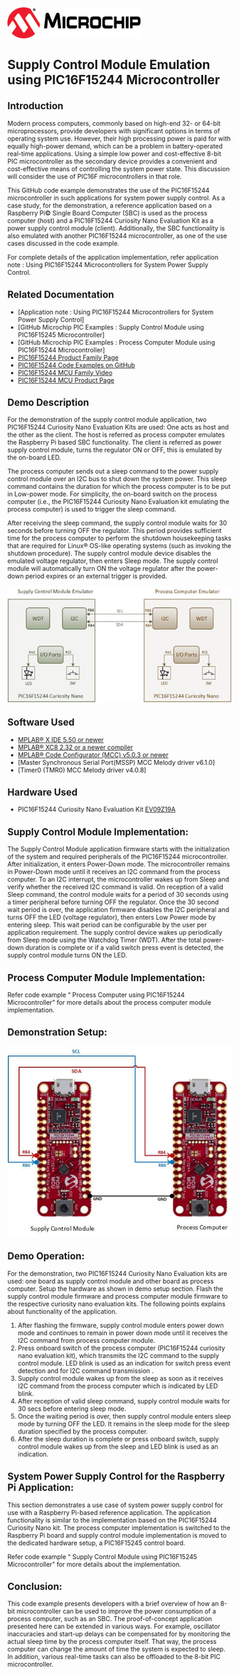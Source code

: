<!-- Please do not change this html logo with link -->
<a href="https://www.microchip.com" rel="nofollow"><img src="images/microchip.png" alt="MCHP" width="300"/></a>

# Supply Control Module Emulation using PIC16F15244 Microcontroller

## Introduction

Modern process computers, commonly based on high-end 32- or 64-bit microprocessors, provide developers with significant options in terms of operating system use. However, their high processing power is paid for with equally high-power demand, which can be a problem in battery-operated real-time applications. Using a simple low power and cost-effective 8-bit PIC microcontroller as the secondary device provides a convenient and cost-effective means of controlling the system power state. This discussion will consider the use of PIC16F microcontrollers in that role.

This GitHub code example demonstrates the use of the PIC16F15244 microcontroller in such applications for system power supply control. As a case study, for the demonstration, a reference application based on a Raspberry Pi© Single Board Computer (SBC) is used as the process computer (host) and a PIC16F15244 Curiosity Nano Evaluation Kit as a power supply control module (client). Additionally, the SBC functionality is also emulated with another PIC16F15244 microcontroller, as one of the use cases discussed in the code example.

For complete details of the application implementation, refer application note : Using PIC16F15244 Microcontrollers for System Power Supply Control.

## Related Documentation

- [Application note : Using PIC16F15244 Microcontrollers for System Power Supply Control]
- [GitHub Microchip PIC Examples : Supply Control Module using PIC16F15245 Microcontroller]
- [GitHub Microchip PIC Examples : Process Computer Module using PIC16F15244 Microcontroller]
- [PIC16F15244 Product Family Page](https://www.microchip.com/en-us/products/microcontrollers-and-microprocessors/8-bit-mcus/pic-mcus/pic16f15244)
- [PIC16F15244 Code Examples on GitHub](https://github.com/microchip-pic-avr-examples?q=pic16f15244&type=&language=&sort=)
- [PIC16F15244 MCU Family Video](https://www.youtube.com/watch?v=nHLv3Th-o-s)
- [PIC16F15244 MCU Product Page](https://www.microchip.com/en-us/product/PIC16F15244)


## Demo Description

For the demonstration of the supply control module application, two PIC16F15244 Curiosity Nano Evaluation Kits are used: One acts as host and the other as the client. The host is referred as process computer emulates the Raspberry Pi based SBC functionality. The client is referred as power supply control module, turns the regulator ON or OFF, this is emulated by the on-board LED. 

The process computer sends out a sleep command to the power supply control module over an I2C bus to shut down the system power. This sleep command contains the duration for which the process computer is to be put in Low-power mode. For simplicity, the on-board switch on the process computer (i.e., the PIC16F15244 Curiosity Nano Evaluation kit emulating the process computer) is used to trigger the sleep command.

After receiving the sleep command, the supply control module waits for 30 seconds before turning OFF the regulator. This period provides sufficient time for the process computer to perform the shutdown housekeeping tasks that are required for Linux® OS-like operating systems (such as invoking the shutdown procedure). The supply control module device disables the emulated voltage regulator, then enters Sleep mode. The supply control module will automatically turn ON the voltage regulator after the power-down period expires or an external trigger is provided. 


<p align="center">
  <img width=auto height=auto src="images/demo-block-diagram.jpg">
</p>


## Software Used

- [MPLAB® X IDE 5.50 or newer](http://www.microchip.com/mplab/mplab-x-ide)
- [MPLAB® XC8 2.32 or a newer compiler](http://www.microchip.com/mplab/compilers)
- [MPLAB® Code Configurator (MCC) v5.0.3 or newer](https://www.microchip.com/mplab/mplab-code-configurator)
- [Master Synchronous Serial Port(MSSP) MCC Melody driver v6.1.0]
- [Timer0 (TMR0) MCC Melody driver v4.0.8]


## Hardware Used

- PIC16F15244 Curiosity Nano Evaluation Kit [EV09Z19A](https://www.microchip.com/en-us/development-tool/EV09Z19A)

## Supply Control Module Implementation:

The Supply Control Module application firmware starts with the initialization of the system and required peripherals of the PIC16F15244 microcontroller. After initialization, it enters Power-Down mode. The microcontroller remains in Power-Down mode until it receives an I2C command from the process computer. To an I2C interrupt, the microcontroller wakes up from Sleep and verify whether the received I2C command is valid.
On reception of a valid Sleep command, the control module waits for a period of 30 seconds using a timer peripheral before turning OFF the regulator. Once the 30 second wait period is over, the application firmware disables the I2C peripheral and turns OFF the LED (voltage regulator), then enters Low Power mode by entering sleep. This wait period can be configurable by the user per application requirement. The supply control device wakes up periodically from Sleep mode using the Watchdog Timer (WDT). After the total power-down duration is complete or if a valid switch press event is detected, the supply control module turns ON the LED.

## Process Computer Module Implementation:

Refer code example “ Process Computer using PIC16F15244 Microcontroller” for more details about the process computer module implementation. 

## Demonstration Setup:

<p align="center">
  <img width=auto height=auto src="images/cnano-demo-setup.jpg">
</p>

## Demo Operation:

For the demonstration, two PIC16F15244 Curiosity Nano Evaluation kits are used: one board as supply control module and other board as process computer. Setup the hardware as shown in demo setup section. Flash the supply control module firmware and process computer module firmware to the respective curiosity nano evaluation kits. The following points explains about functionality of the application.
1.	After flashing the firmware, supply control module enters power down mode and continues to remain in power down mode until it receives the I2C command from process computer module.
2.	Press onboard switch of the process computer (PIC16F15244 curiosity nano evaluation kit), which transmits the I2C command to the supply control module. LED blink is used as an indication for switch press event detection and for I2C command transmission . 
3.	Supply control module wakes up from the sleep as soon as it receives I2C command from the process computer which is indicated by LED blink.
4.	After reception of valid sleep command, supply control module waits for 30 secs before entering sleep mode. 
5.	Once the waiting period is over, then supply control module enters sleep mode by turning OFF the LED. It remains in the sleep mode for the sleep duration specified by the process computer.
6.	After the sleep duration is complete or press onboard switch, supply control module wakes up from the sleep and LED blink is used as an indication.

## System Power Supply Control for the Raspberry Pi Application:

This section demonstrates a use case of system power supply control for use with a Raspberry Pi-based reference application. The application functionality is similar to the implementation based on the PIC16F15244 Curiosity Nano kit. The process computer implementation is switched to the Raspberry Pi board and supply control module implementation is moved to the dedicated hardware setup, a PIC16F15245 control board.

Refer code example “ Supply Control Module using PIC16F15245 Microcontroller” for more details about the implementation. 

## Conclusion:

This code example presents developers with a brief overview of how an 8-bit microcontroller can be used to improve the power consumption of a process computer, such as an SBC.
The proof-of-concept application presented here can be extended in various ways. For example,
oscillator inaccuracies and start-up delays can be compensated for by monitoring the actual sleep time by the process computer itself. That way, the process computer can change the amount of time the system is expected to sleep. In addition, various real-time tasks can also be offloaded to the 8-bit PIC microcontroller.

 